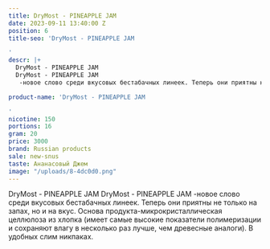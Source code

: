 ```yaml
---
title: DryMost - PINEAPPLE JAM
date: 2023-09-11 13:40:00 Z
position: 6
title-seo: 'DryMost - PINEAPPLE JAM

'
descr: |+
  DryMost - PINEAPPLE JAM
  DryMost - PINEAPPLE JAM
   -новое слово среди вкусовых бестабачных линеек. Теперь они приятны не только на запах, но и на вкус. Основа продукта-микрокристаллическая целлюлоза из хлопка (имеет самые высокие показатели полимеризации и сохраняют влагу в несколько раз лучше, чем древесные аналоги). В удобных слим никпаках.

product-name: 'DryMost - PINEAPPLE JAM

'
nicotine: 150
portions: 16
gram: 20
price: 3000
brand: Russian products
sale: new-snus
taste: Ананасовый Джем
image: "/uploads/8-4dc0d0.png"
---
```


DryMost - PINEAPPLE JAM
DryMost - PINEAPPLE JAM
 -новое слово среди вкусовых бестабачных линеек. Теперь они приятны не только на запах, но и на вкус. Основа продукта-микрокристаллическая целлюлоза из хлопка (имеет самые высокие показатели полимеризации и сохраняют влагу в несколько раз лучше, чем древесные аналоги). В удобных слим никпаках.

